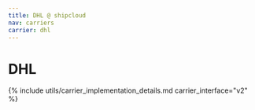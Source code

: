 ```yaml
---
title: DHL @ shipcloud
nav: carriers
carrier: dhl
---
```


# DHL

{% include utils/carrier_implementation_details.md carrier_interface="v2" %}
